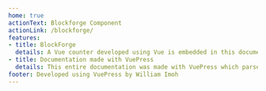```yaml
---
home: true
actionText: Blockforge Component
actionLink: /blockforge/
features:
- title: BlockForge
  details: A Vue counter developed using Vue is embedded in this documentation. Now that's the power of VuePress!
- title: Documentation made with VuePress
  details: This entire documentation was made with VuePress which parsed Markdown files and corresponding assets using webpack.
footer: Developed using VuePress by William Imoh
---
```

